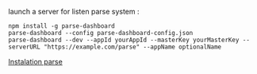 launch a server for listen parse system :

    npm install -g parse-dashboard
    parse-dashboard --config parse-dashboard-config.json
    parse-dashboard --dev --appId yourAppId --masterKey yourMasterKey --serverURL "https://example.com/parse" --appName optionalName

[Instalation parse](https://github.com/parse-community/parse-dashboard#local-installation)
